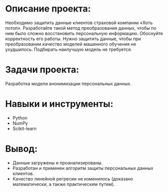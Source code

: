 # Описание проекта: #
Необходимо защитить данные клиентов страховой компании «Хоть потоп». Разработайте такой метод преобразования данных, чтобы по ним было сложно восстановить персональную информацию. Обоснуйте корректность его работы. Нужно защитить данные, чтобы при преобразовании качество моделей машинного обучения не ухудшилось. Подбирать наилучшую модель не требуется.

# Задачи проекта: #
Разработка модели анонимизации персональных данных.

# Навыки и инструменты: #
* Python
* NumPy
* Scikit-learn

# Вывод: #
* Данные загружены и проанализированы.
* Разработан и применен алгоритм защиты персональных данных клиентов.
* Качество линейной регресии не изменилось (доказано математически, а также практическим путем).

